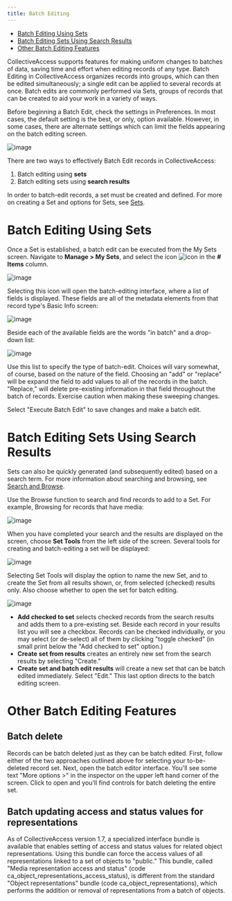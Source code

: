 ```yaml
---
title: Batch Editing
---
```


-   [Batch Editing Using Sets](#batch-editing-using-sets)
-   [Batch Editing Sets Using Search
    Results](#batch-editing-sets-using-search-results)
-   [Other Batch Editing Features](#other-batch-editing-features)

CollectiveAccess supports features for making uniform changes to batches
of data, saving time and effort when editing records of any type. Batch
Editing in CollectiveAccess organizes records into groups, which can
then be edited simultaneously; a single edit can be applied to several
records at once. Batch edits are commonly performed via Sets, groups of
records that can be created to aid your work in a variety of ways.

Before beginning a Batch Edit, check the settings in Preferences. In
most cases, the default setting is the best, or only, option available.
However, in some cases, there are alternate settings which can limit the
fields appearing on the batch editing screen.

![image](/providence/img/batchedit1.jpg)

There are two ways to effectively Batch Edit records in
CollectiveAccess:

1.  Batch editing using **sets**
2.  Batch editing sets using **search results**

In order to batch-edit records, a set must be created and defined. For
more on creating a Set and options for Sets, see
[Sets](/providence/user/workflow/sets.html).

# Batch Editing Using Sets

Once a Set is established, a batch edit can be executed from the My Sets
screen. Navigate to **Manage \> My Sets**, and select the icon
![icon](/providence/img/batchedit6.png) in the **\# Items** column.

![image](/providence/img/batchedit2.jpg)

Selecting this icon will open the batch-editing interface, where a list
of fields is displayed. These fields are all of the metadata elements
from that record type\'s Basic Info screen:

![image](/providence/img/batchedit3.jpg)

Beside each of the available fields are the words "in batch" and a
drop-down list:

![image](/providence/img/batchedit5.png)

Use this list to specify the type of batch-edit. Choices will vary
somewhat, of course, based on the nature of the field. Choosing an "add"
or "replace" will be expand the field to add values to all of the
records in the batch. \"Replace," will delete pre-existing information
in that field throughout the batch of records. Exercise caution when
making these sweeping changes.

Select "Execute Batch Edit\" to save changes and make a batch edit.

# Batch Editing Sets Using Search Results

Sets can also be quickly generated (and subsequently edited) based on a
search term. For more information about searching and browsing, see
[Search and
Browse](/providence/user/searchBrowse/index.html?highlight=search+browse).

Use the Browse function to search and find records to add to a Set. For
example, Browsing for records that have media:

![image](/providence/img/browse_result_Set.png)

When you have completed your search and the results are displayed on the
screen, choose **Set Tools** from the left side of the screen. Several
tools for creating and batch-editing a set will be displayed:

![image](/providence/img/set_tools.png)

Selecting Set Tools will display the option to name the new Set, and to
create the Set from all results shown, or, from selected (checked)
results only. Also choose whether to open the set for batch editing.

![image](/providence/img/create_set.png)

-   **Add checked to set** selects checked records from the search
    results and adds them to a pre-existing set. Beside each record in
    your results list you will see a checkbox. Records can be checked
    individually, or you may select (or de-select) all of them by
    clicking \"toggle checked\" (in small print below the \"Add checked
    to set\" option.)
-   **Create set from results** creates an entirely new set from the
    search results by selecting \"Create.\"
-   **Create set and batch edit results** will create a new set that can
    be batch edited immediately. Select "Edit." This last option directs
    to the batch editing screen.

# Other Batch Editing Features

## Batch delete

Records can be batch deleted just as they can be batch edited. First,
follow either of the two approaches outlined above for selecting your
to-be-deleted record set. Next, open the batch editor interface. You\'ll
see some text \"More options \>\" in the inspector on the upper left
hand corner of the screen. Click to open and you\'ll find controls for
batch deleting the entire set.

## Batch updating access and status values for representations

As of CollectiveAccess version 1.7, a specialized interface bundle is
available that enables setting of access and status values for related
object representations. Using this bundle can force the access values of
all representations linked to a set of objects to \"public.\" This
bundle, called \"Media representation access and status\" (code
ca_object_representations_access_status), is different from the standard
\"Object representations\" bundle (code ca_object_representations),
which performs the addition or removal of representations from a batch
of objects.
